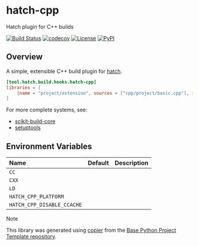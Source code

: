 # hatch-cpp

Hatch plugin for C++ builds

[![Build Status](https://github.com/python-project-templates/hatch-cpp/actions/workflows/build.yml/badge.svg?branch=main&event=push)](https://github.com/python-project-templates/hatch-cpp/actions/workflows/build.yml)
[![codecov](https://codecov.io/gh/python-project-templates/hatch-cpp/branch/main/graph/badge.svg)](https://codecov.io/gh/python-project-templates/hatch-cpp)
[![License](https://img.shields.io/github/license/python-project-templates/hatch-cpp)](https://github.com/python-project-templates/hatch-cpp)
[![PyPI](https://img.shields.io/pypi/v/hatch-cpp.svg)](https://pypi.python.org/pypi/hatch-cpp)

## Overview

A simple, extensible C++ build plugin for [hatch](https://hatch.pypa.io/latest/).

```toml
[tool.hatch.build.hooks.hatch-cpp]
libraries = [
    {name = "project/extension", sources = ["cpp/project/basic.cpp"], include-dirs = ["cpp"]}
]
```

For more complete systems, see:
- [scikit-build-core](https://github.com/scikit-build/scikit-build-core)
- [setuptools](https://setuptools.pypa.io/en/latest/userguide/ext_modules.html)

## Environment Variables
| Name | Default | Description |
|:-----|:--------|:------------|
|`CC`| | |
|`CXX`| | |
|`LD`| | |
|`HATCH_CPP_PLATFORM`| | |
|`HATCH_CPP_DISABLE_CCACHE`| | |

> [!NOTE]
> This library was generated using [copier](https://copier.readthedocs.io/en/stable/) from the [Base Python Project Template repository](https://github.com/python-project-templates/base).
